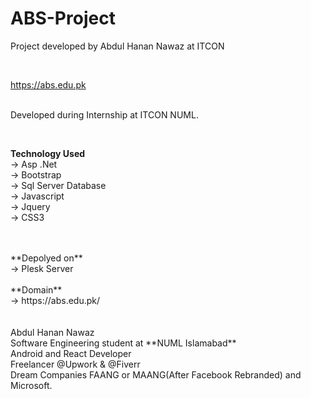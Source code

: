 # ABS-Project
Project developed by Abdul Hanan Nawaz at ITCON 

<br/>

https://abs.edu.pk
<br/>
<br/>

Developed during Internship at ITCON NUML. <br/>

<br/>

**Technology Used** <br/>
-> Asp .Net  <br/>
-> Bootstrap   <br/>
-> Sql Server Database  <br/>
-> Javascript <br/>
-> Jquery <br/>
-> CSS3 <br/>

<br/>
<br/>
**Depolyed on** <br/>
-> Plesk Server
<br/><br/>
**Domain** <br/>
-> https://abs.edu.pk/
<br/>
<br/>
<br/>
Abdul Hanan Nawaz <br/>
Software Engineering student at **NUML Islamabad**<br/>
Android and React Developer <br/>
Freelancer @Upwork & @Fiverr<br/>
Dream Companies FAANG or MAANG(After Facebook Rebranded) and Microsoft.<br/>



